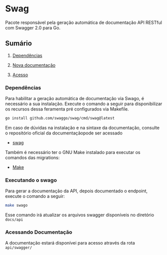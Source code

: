 
# Swag 

Pacote responsável pela geração automática de documentação API RESTful com Swagger 2.0 para Go. 

## Sumário

1. [Dependências](#dependências)

2. [Nova documentação](#executando-o-Swago)

3. [Acesso](#acessando-documentação)

### Dependências

Para habilitar a geração automática de documentação via Swago, é necessário a sua instalação. Execute o comando a seguir para disponibilizar os recursos dessa feramenta pré configurados via Makefile.

```bash
go install github.com/swaggo/swag/cmd/swag@latest
```
Em caso de dúvidas na instalação e na sintaxe da documentação, consulte o repositório oficial da documentaçãopode ser acessado
* [swag](https://github.com/swaggo/swag)

Também é necessário ter o GNU Make instalado para executar os comandos das migrations:

* [Make](https://www.gnu.org/software/make/)

### Executando o swago

Para gerar a documentação da API, depois documentado o endpoint, execute o comando a seguir:

```bash
make swago
```

Esse comando irá atualizar os arquivos swagger disponíveis no diretório `docs/api`


### Acessando Documentação

A documentação estará disponívei para acesso através da rota `api/swagger/`
